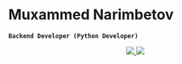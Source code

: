 # Muxammed Narimbetov

**`Backend Developer (Python Developer)`**

<div align="center">
  <a href="https://skillicons.dev">
    <img src="https://skillicons.dev/icons?i=python,django,fastapi,git,github,linux,postgres,postman,websocket" />
    <img src="https://skillicons.dev/icons?i=drf,docker,vscode,html,css,figma,pycharm" />
  </a>
</div>
